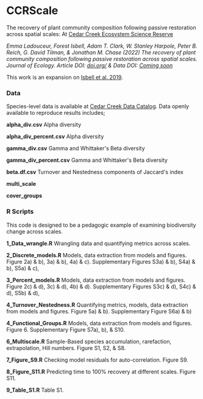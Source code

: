 # CCRScale

The recovery of plant community composition following passive restoration across spatial scales: At [Cedar Creek Ecosystem Science Reserve](https://www.cedarcreek.umn.edu/)

*Emma Ladouceur, Forest Isbell, Adam T. Clark, W. Stanley Harpole, Peter B. Reich, G. David Tilman, & Jonathan M. Chase (2022) The recovery of plant community composition following passive restoration across spatial scales. Journal of Ecology. Article DOI: [doi.org/]() & Data DOI: [Coming soon]()*
 
This work is an expansion on [Isbell et al. 2019](https://www.nature.com/articles/s41559-019-1012-1).

### Data
Species-level data is available at [Cedar Creek Data Catalog](https://www.cedarcreek.umn.edu/research/data). Data openly available to reproduce results includes;

**alpha_div.csv** Alpha diversity

**alpha_div_percent.csv** Alpha diversity

**gamma_div.csv** Gamma and Whittaker's Beta diversity

**gamma_div_percent.csv** Gamma and Whittaker's Beta diversity

**beta.df.csv** Turnover and Nestedness components of Jaccard's index

**multi_scale**

**cover_groups**

### R Scripts
This code is designed to be a pedagogic example of examining biodiversity change across scales.

**1_Data_wrangle.R** Wrangling data and quantifying metrics across scales.

**2_Discrete_models.R** Models, data extraction from models and figures. Figure 2a) & b), 3a) & b), 4a) & c). Supplementary Figures S3a) & b), S4a) & b), S5a) & c),

**3_Percent_models.R** Models, data extraction from models and figures. Figure 2c) & d), 3c) & d), 4b) & d). Supplementary Figures S3c) & d), S4c) & d), S5b) & d),

**4_Turnover_Nestedness.R** Quantifying metrics, models, data extraction from models and figures. Figure 5a) & b). Supplementary Figure S6a) & b)

**4_Functional_Groups.R** Models, data extraction from models and figures. Figure 6. Supplementary Figure S7a), b), & S10.

**6_Multiscale.R** Sample-Based species accumulation, rarefaction, extrapolation, Hill numbers. Figure S1, S2, & S8.

**7_Figure_S9.R** Checking model residuals for auto-correlation. Figure S9.

**8_Figure_S11.R** Predicting time to 100% recovery at different scales. Figure S11.

**9_Table_S1.R** Table S1.

